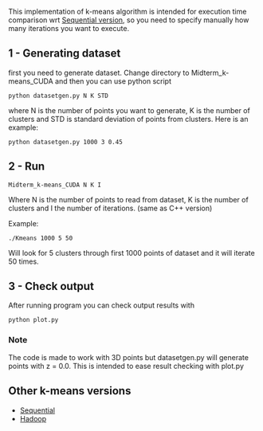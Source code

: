 This implementation of k-means algorithm is intended for execution time comparison wrt [Sequential version](https://github.com/MarcoSolarino/Midterm_Parallel_Computing_K-means), so you need to specify manually how many iterations you want to execute.

## 1 - Generating dataset
first you need to generate dataset. Change directory to Midterm_k-means_CUDA and then you can use python script
```
python datasetgen.py N K STD
```
where N is the number of points you want to generate, K is the number of clusters and STD is standard deviation of points from clusters. Here is an example:
```
python datasetgen.py 1000 3 0.45
```
## 2 - Run
```
Midterm_k-means_CUDA N K I
```
Where N is the number of points to read from dataset, K is the number of clusters and I the number of iterations. (same as C++ version)

Example:
```
./Kmeans 1000 5 50
```
Will look for 5 clusters through first 1000 points of dataset and it will iterate 50 times. 

## 3 - Check output
After running program you can check output results with
```
python plot.py
```

### Note
The code is made to work with 3D points but datasetgen.py will generate points with z = 0.0. This is intended to ease result checking with plot.py

## Other k-means versions
- [Sequential](https://github.com/MarcoSolarino/Midterm_Parallel_Computing_K-means)
- [Hadoop](https://github.com/daikon899/Midterm_K-means_hadoop)
